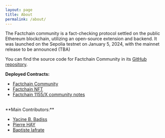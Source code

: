 ```yaml
---
layout: page
title: About
permalink: /about/
---
```


The Factchain community is a fact-checking protocol settled on the public Ethereum blockchain, utilizing an open-source extension and backend.
It was launched on the Sepolia testnet on January 5, 2024, with the mainnet release to be announced (TBA)

You can find the source code for Factchain Community in its [GitHub repository](https://github.com/factchain/factchain-community).

**Deployed Contracts:**
<ul class='container' style='display list-item;'>
<li><a href="https://sepolia.etherscan.io/address/0xdf313EE4bd708112b33016eA3eadba2FCaB73DAe">Factchain Community</a></li>
<li><a href="https://sepolia.etherscan.io/address/0xcd4Fb4D8d5a0f48D77Ae0429d544069B38397A70">Factchain NFT</a></li>
<li><a href="https://sepolia.etherscan.io/address/0x16F088aF2eF04580451b50fBAB418AB218fC1452">Factchain 1155/X community notes</a></li>
<br>
</ul>
**Main Contributors:**
<ul class='container' style='display list-item;'>
<li> <a href="https://twitter.com/YBadiss">Yacine B. Badiss</a></li>
<li> <a href="https://twitter.com/rektorship">Pierre HAY</a></li>
<li> <a href="https://twitter.com/copeverse">Baptiste Iafrate</a></li>
</ul>